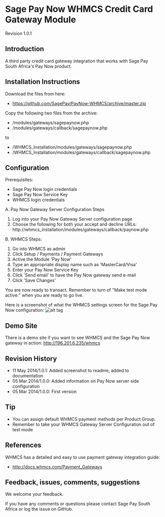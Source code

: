 Sage Pay Now WHMCS Credit Card Gateway Module
=============================================

Revision 1.0.1

Introduction
------------

A third party credit card gateway integration that works with Sage Pay South Africa's Pay Now product.

Installation Instructions
-------------------------

Download the files from here:
* https://github.com/SagePay/PayNow-WHMCS/archive/master.zip

Copy the following two files from the archive:

* /modules/gateways/sagepaynow.php
* /modules/gateways/callback/sagepaynow.php


to

* /WHMCS_Installation/modules/gateways/sagepaynow.php
* /WHMCS_Installation/modules/gateways/callback/sagepaynow.php

Configuration
-------------

Prerequisites:

* Sage Pay Now login credentials
* Sage Pay Now Service Key
* WHMCS login credentials

A. Pay Now Gateway Server Configuration Steps

1. Log into your Pay Now Gateway Server configuration page
2. Choose the following for both your accept and decline URLs:
   http://whmcs_installation/modules/gateways/callback/paynow.php

B. WHMCS Steps:

1. Go into WHMCS as admin
2. Click Setup / Payments / Payment Gateways
3. Active the Module 'Pay Now'
4. Type an appropriate display name such as 'MasterCard/Visa'
5. Enter your Pay Now Service Key
6. Click 'Send email' to have the Pay Now gateway send e-mail
7. Click 'Save Changes'

You are now ready to transact. Remember to turn of "Make test mode active:" when you are ready to go live.

Here is a screenshot of what the WHMCS settings screen for the Sage Pay Now configuration:
![alt tag](http://196.201.6.235/whmcs/whmcs_screenshot1.png)

Demo Site
---------

There is a demo site if you want to see WHMCS and the Sage Pay Now gateway in action:
http://196.201.6.235/whmcs

Revision History
----------------

* 11 May 2014/1.0.1: Added screenshot to readme, added to documentation
* 05 Mar 2014/1.0.0: Added information on Pay Now server side configuration
* 05 Mar 2014/1.0.0: First version

Tip
---

* You can assign default WHMCS payment methods per Product Group.
* Remember to take your WHMCS Gateway Server Configuration out of test mode

References
----------

WHMCS has a detailed and easy to use payment gateway integration guide:
* http://docs.whmcs.com/Payment_Gateways

Feedback, issues, comments, suggestions
---------------------------------------

We welcome your feedback.

If you have any comments or questions please contact Sage Pay South Africa or log the issue on GitHub.

